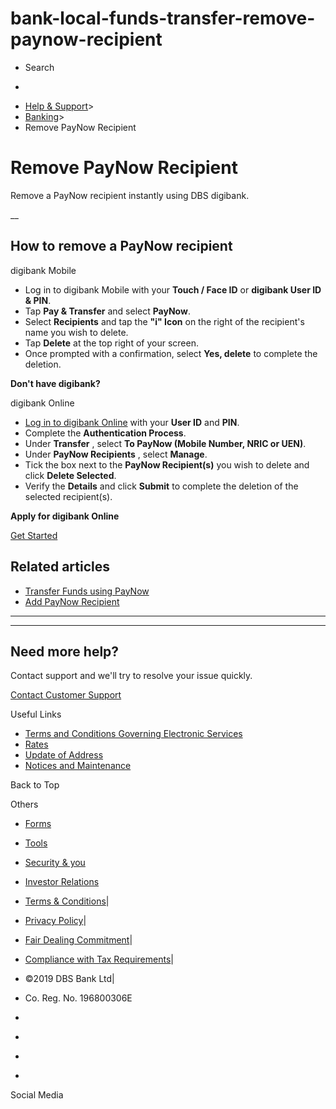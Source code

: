 # bank-local-funds-transfer-remove-paynow-recipient

[](https://www.dbs.com.sg)

  * Search 

  * 


[](https://www.dbs.com.sg/personal/default.page) [](https://www.dbs.com.sg/personal/support/bank-local-funds-transfer-remove-paynow-recipient.html)

  * [Help & Support](https://www.dbs.com.sg/personal/support/home.html)>
  * [Banking](https://www.dbs.com.sg/personal/support/banking-product.html)>
  * Remove PayNow Recipient



# Remove PayNow Recipient

Remove a PayNow recipient instantly using DBS digibank.

__

## How to remove a PayNow recipient

digibank Mobile

  * Log in to digibank Mobile with your **Touch / Face ID** or **digibank User ID & PIN**.
  * Tap **Pay & Transfer** and select **PayNow**.
  * Select **Recipients** and tap the **"i" Icon** on the right of the recipient's name you wish to delete.
  * Tap **Delete** at the top right of your screen.
  * Once prompted with a confirmation, select **Yes, delete** to complete the deletion.

  


**Don't have digibank?**  
[](https://itunes.apple.com/sg/app/posb-digibank/id1068416633?mt=8) [](https://play.google.com/store/apps/details?id=com.dbs.sg.posbmbanking) [](https://appgallery.cloud.huawei.com/marketshare/app/C101888645?locale=en_GB&source=appshare&subsource=C101888645)

digibank Online

  * [Log in to digibank Online](https://internet-banking.dbs.com.sg/) with your **User ID** and **PIN**.
  * Complete the **Authentication Process**.
  * Under **Transfer** , select **To PayNow (Mobile Number, NRIC or UEN)**.
  * Under **PayNow Recipients** , select **Manage**.
  * Tick the box next to the **PayNow Recipient(s)** you wish to delete and click **Delete Selected**.
  * Verify the **Details** and click **Submit** to complete the deletion of the selected recipient(s).

  


**Apply for digibank Online**

[Get Started](https://internet-banking.dbs.com.sg/ibAPL/Welcome)

## Related articles

  * [Transfer Funds using PayNow](https://www.dbs.com.sg/personal/support/bank-local-funds-transfer-paynow-transfer.html)
  * [Add PayNow Recipient](https://www.dbs.com.sg/personal/support/bank-local-funds-transfer-add-paynow-recipient.html)



* * *

* * *

## Need more help?

Contact support and we'll try to resolve your issue quickly.

[Contact Customer Support](https://www.dbs.com.sg/personal/contact-us.page)

Useful Links

  * [Terms and Conditions Governing Electronic Services](https://www.dbs.com.sg/personal/deposits/terms-conditions-electronic-services.page)
  * [Rates](https://www.dbs.com.sg/personal/rates-online/default.page)
  * [Update of Address](https://www.dbs.com.sg/personal/deposits/update-address.page)
  * [Notices and Maintenance](https://www.dbs.com.sg/personal/deposits/maintenance-schedule.page)



Back to Top

Others

  * [Forms](https://www.dbs.com.sg/personal/forms/default.page)
  * [Tools](https://www.dbs.com.sg/personal/calculators/default.page)
  * [Security & you](https://www.dbs.com.sg/personal/deposits/security-and-you/default.page)
  * [Investor Relations](https://www.dbs.com/investor/default.page)



  * [Terms & Conditions](https://www.dbs.com/terms/default.page)|
  * [Privacy Policy](https://www.dbs.com/privacy/default.page)|
  * [Fair Dealing Commitment](https://www.dbs.com/fairdealing/default.page)|
  * [Compliance with Tax Requirements](https://www.dbs.com.sg/personal/compliance-tax-requirements/index.html)|
  * ©2019 DBS Bank Ltd|
  * Co. Reg. No. 196800306E



  * [](https://www.facebook.com/dbs.sg)
  * [](https://twitter.com/dbsbank)
  * [](https://www.linkedin.com/company/dbs-bank)
  * [](https://www.youtube.com/dbs)



Social Media
